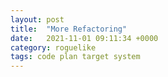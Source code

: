 ```yaml
---
layout: post
title:  "More Refactoring"
date:   2021-11-01 09:11:34 +0000
category: roguelike
tags: code plan target system
---
```



